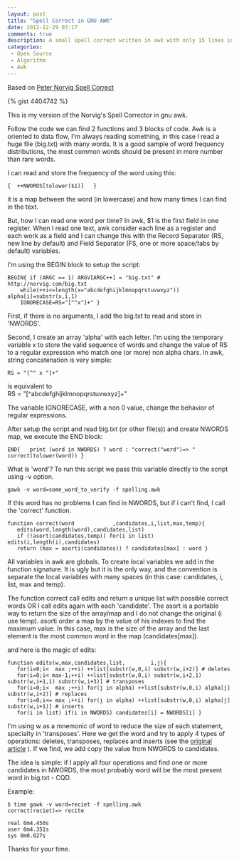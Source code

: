 ```yaml
---
layout: post
title: "Spell Correct in GNU AWK"
date: 2012-12-29 03:17
comments: true
description: A small spell correct written in awk with only 15 lines inspired in Peter Norvig's Spell Correct
categories: 
 - Open Source
 - Algorithm
 - Awk
---
```


Based on [Peter Norvig Spell Correct](http://norvig.com/spell-correct.html)

{% gist 4404742 %}

This is my version of the Norvig's Spell Corrector in gnu awk. 

Follow the code we can find 2 functions and 3 blocks of code. Awk is a oriented to data flow, I'm always reading something, in this case I read a huge file (big.txt) with many words. It is a good sample of word frequency distributions, the most common words should be present in more number than rare words.

<!-- more -->

I can read and store the frequency of the word using this:

	{  ++NWORDS[tolower($1)]   }
	
it is a map between the word (in lowercase) and how many times I can find in the text.

But, how I can read one word per time? In awk, $1 is the first field in one register. When I read one text, awk consider each line as a register and each work as a field and I can change this with the Record Separator (RS, new line by default) and Field Separator (FS, one or more space/tabs by default) variables.

I'm using the BEGIN block to setup the script:

	BEGIN{ if (ARGC == 1) ARGV[ARGC++] = "big.txt" # http://norvig.com/big.txt
       	while(++i<=length(x="abcdefghijklmnopqrstuvwxyz")) alpha[i]=substr(x,i,1)
       	IGNORECASE=RS="[^"x"]+" }

First, if there is no arguments, I add the big.txt to read and store in 'NWORDS'.

Second, I create an array 'alpha' with each letter. I'm using the temporary variable x to store the valid sequence of words and change the value of RS to a regular expression who match one (or more) non alpha chars. In awk, string concatenation is very simple:

	RS = "[^" x "]+"
is equivalent to	
	RS = "[^abcdefghijklmnopqrstuvwxyz]+"

The variable IGNORECASE, with a non 0 value, change the behavior of regular expressions.

After setup the script and read big.txt (or other file(s)) and create NWORDS map, we execute the END block:

	END{   print (word in NWORDS) ? word : "correct("word")=> " correct(tolower(word)) }
	
What is 'word'? To run this script we pass this variable directly to the script using -v option. 

	gawk -v word=some_word_to_verify -f spelling.awk 	
	
If this word has no problems I can find in NWORDS, but if i can't find, I call the 'correct' function.

	function correct(word            ,candidates,i,list,max,temp){
       edits(word,length(word),candidates,list)
       if (!asort(candidates,temp)) for(i in list) edits(i,length(i),candidates)
       return (max = asorti(candidates)) ? candidates[max] : word }

All variables in awk are globals. To create local variables we add in the function signature. It is ugly but it is the only way, and the convention is separate the local variables with many spaces (in this case: candidates, i, list, max and temp).

The function correct call edits and return a unique list with possible correct words OR I call edits again with each 'candidate'. The asort is a portable way to return the size of the array/map and I do not change the original (i use temp). asorti order a map by the value of his indexes to find the maximum value. In this case, max is the size of the array and the last element is the most common word in the map (candidates[max]).

and here is the magic of edits:

	function edits(w,max,candidates,list,        i,j){
       for(i=0;i<  max ;++i) ++list[substr(w,0,i) substr(w,i+2)] # deletes
       for(i=0;i< max-1;++i) ++list[substr(w,0,i) substr(w,i+2,1) substr(w,i+1,1) substr(w,i+3)] # transposes
       for(i=0;i<  max ;++i) for(j in alpha) ++list[substr(w,0,i) alpha[j] substr(w,i+2)] # replaces
       for(i=0;i<= max ;++i) for(j in alpha) ++list[substr(w,0,i) alpha[j] substr(w,i+1)] # inserts
       for(i in list) if(i in NWORDS) candidates[i] = NWORDS[i] }

I'm using w as a mnemonic of word to reduce the size of each statement, specialty in 'transposes'. Here we get the word and try to apply 4 types of operations: deletes, transposes, replaces and inserts (see the [original article](http://norvig.com/spell-correct.html) ). If we find, we add copy the value from NWORDS to candidates.

The idea is simple: if I apply all four operations and find one or more candidates in NWORDS, the most probably word will be the most present word in big.txt - CQD.

Example:

	$ time gawk -v word=reciet -f spelling.awk 
	correct(reciet)=> recite

	real 0m4.450s
	user 0m4.351s
	sys 0m0.027s

Thanks for your time. 